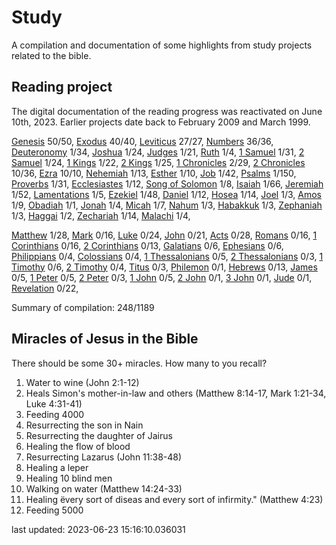 # Study

A compilation and documentation of some highlights from study projects related to the bible.

## Reading project

The digital documentation of the reading progress was reactivated on June 10th, 2023. Earlier projects date back to February 2009 and March 1999.

[Genesis](docs/bible/genesis/) 50/50, [Exodus](docs/bible/exodus/) 40/40, [Leviticus](docs/bible/leviticus/) 27/27, [Numbers](docs/bible/numbers/) 36/36, [Deuteronomy](docs/bible/deuteronomy/) 1/34, [Joshua](docs/bible/joshua/) 1/24, [Judges](docs/bible/judges/) 1/21, [Ruth](docs/bible/ruth/) 1/4, [1 Samuel](docs/bible/1_samuel/) 1/31, [2 Samuel](docs/bible/2_samuel/) 1/24, [1 Kings](docs/bible/1_kings/) 1/22, [2 Kings](docs/bible/2_kings/) 1/25, [1 Chronicles](docs/bible/1_chronicles/) 2/29, [2 Chronicles](docs/bible/2_chronicles/) 10/36, [Ezra](docs/bible/ezra/) 10/10, [Nehemiah](docs/bible/nehemiah/) 1/13, [Esther](docs/bible/esther/) 1/10, [Job](docs/bible/job/) 1/42, [Psalms](docs/bible/psalms/) 1/150, [Proverbs](docs/bible/proverbs/) 1/31, [Ecclesiastes](docs/bible/ecclesiastes/) 1/12, [Song of Solomon](docs/bible/song_of_solomon/) 1/8, [Isaiah](docs/bible/isaiah/) 1/66, [Jeremiah](docs/bible/jeremiah/) 1/52, [Lamentations](docs/bible/lamentations/) 1/5, [Ezekiel](docs/bible/ezekiel/) 1/48, [Daniel](docs/bible/daniel/) 1/12, [Hosea](docs/bible/hosea/) 1/14, [Joel](docs/bible/joel/) 1/3, [Amos](docs/bible/amos/) 1/9, [Obadiah](docs/bible/obadiah/) 1/1, [Jonah](docs/bible/jonah/) 1/4, [Micah](docs/bible/micah/) 1/7, [Nahum](docs/bible/nahum/) 1/3, [Habakkuk](docs/bible/habakkuk/) 1/3, [Zephaniah](docs/bible/zephaniah/) 1/3, [Haggai](docs/bible/haggai/) 1/2, [Zechariah](docs/bible/zechariah/) 1/14, [Malachi](docs/bible/malachi/) 1/4, 

[Matthew](docs/bible/matthew/) 1/28, [Mark](docs/bible/mark/) 0/16, [Luke](docs/bible/luke/) 0/24, [John](docs/bible/john/) 0/21, [Acts](docs/bible/acts/) 0/28, [Romans](docs/bible/romans/) 0/16, [1 Corinthians](docs/bible/1_corinthians/) 0/16, [2 Corinthians](docs/bible/2_corinthians/) 0/13, [Galatians](docs/bible/galatians/) 0/6, [Ephesians](docs/bible/ephesians/) 0/6, [Philippians](docs/bible/philippians/) 0/4, [Colossians](docs/bible/colossians/) 0/4, [1 Thessalonians](docs/bible/1_thessalonians/) 0/5, [2 Thessalonians](docs/bible/2_thessalonians/) 0/3, [1 Timothy](docs/bible/1_timothy/) 0/6, [2 Timothy](docs/bible/2_timothy/) 0/4, [Titus](docs/bible/titus/) 0/3, [Philemon](docs/bible/philemon/) 0/1, [Hebrews](docs/bible/hebrews/) 0/13, [James](docs/bible/james/) 0/5, [1 Peter](docs/bible/1_peter/) 0/5, [2 Peter](docs/bible/2_peter/) 0/3, [1 John](docs/bible/1_john/) 0/5, [2 John](docs/bible/2_john/) 0/1, [3 John](docs/bible/3_john/) 0/1, [Jude](docs/bible/jude/) 0/1, [Revelation](docs/bible/revelation/) 0/22, 

Summary of compilation: 248/1189
## Miracles of Jesus in the Bible

There should be some 30+ miracles. How many to you recall?

1. Water to wine (John 2:1-12)
2. Heals Simon's mother-in-law and others (Matthew 8:14-17, Mark 1:21-34, Luke 4:31-41)
3. Feeding 4000
4. Resurrecting the son in Nain
5. Resurrecting the daughter of Jairus
6. Healing the flow of blood
7. Resurrecting Lazarus (John 11:38-48)
8. Healing a leper
9. Healing 10 blind men
10. Walking on water (Matthew 14:24-33)
11. Healing ëvery sort of diseas and every sort of infirmity." (Matthew 4:23)
12. Feeding 5000


last updated: 2023-06-23 15:16:10.036031